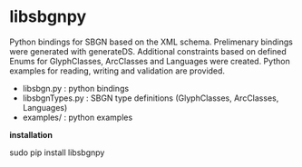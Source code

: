 # libsbgnpy

Python bindings for SBGN based on the XML schema.
Prelimenary bindings were generated with generateDS. Additional constraints based on 
defined Enums for GlyphClasses, ArcClasses and Languages were created.
Python examples for reading, writing and validation are provided.

* libsbgn.py : python bindings
* libsbgnTypes.py : SBGN type definitions (GlyphClasses, ArcClasses, Languages)
* examples/ : python examples 

**installation**

sudo pip install libsbgnpy
